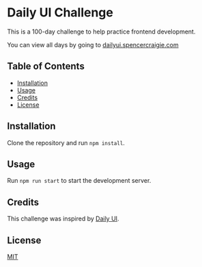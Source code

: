 # Daily UI Challenge

This is a 100-day challenge to help practice frontend development.

You can view all days by going to [dailyui.spencercraigie.com](https://dailyui.spencercraigie.com/)

## Table of Contents

- [Installation](#installation)
- [Usage](#usage)
- [Credits](#credits)
- [License](#license)

## Installation

Clone the repository and run `npm install`.

## Usage

Run `npm run start` to start the development server.

## Credits

This challenge was inspired by [Daily UI](https://www.dailyui.co/).

## License

[MIT](https://opensource.org/licenses/MIT)
